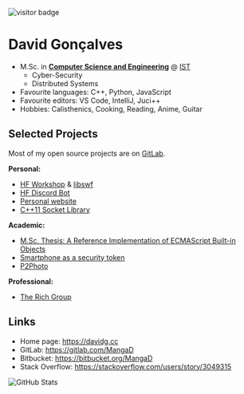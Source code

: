 ![visitor badge](https://visitor-badge.glitch.me/badge?page_id=MangaD.visitor-badge)

# David Gonçalves

- M.Sc. in **[Computer Science and Engineering](https://fenix.tecnico.ulisboa.pt/cursos/meic-t)** @ [IST](https://tecnico.ulisboa.pt)
  - Cyber-Security
  - Distributed Systems
- Favourite languages: C++, Python, JavaScript
- Favourite editors: VS Code, IntelliJ, Juci++ 
- Hobbies: Calisthenics, Cooking, Reading, Anime, Guitar

## Selected Projects

Most of my open source projects are on [GitLab](https://gitlab.com/MangaD).

**Personal:**

- [HF Workshop](https://gitlab.com/MangaD/hf-workshop/) & [libswf](https://gitlab.com/MangaD/libswf)
- [HF Discord Bot](https://gitlab.com/MangaD/hf-discord-bot)
- [Personal website](https://davidg.cc)
- [C++11 Socket Library](https://bitbucket.org/MangaD/libsocket)

**Academic:**

- [M.Sc. Thesis: A Reference Implementation of ECMAScript Built-in Objects](https://fenix.tecnico.ulisboa.pt/cursos/meic-t/dissertacao/1128253548922798)
- [Smartphone as a security token](https://github.com/MangaD/SIRS-Project)
- [P2Photo](https://github.com/MangaD/P2Photo)

**Professional:**

- [The Rich Group](https://gitlab.com/insomnium-eye/insomnium-eye.gitlab.io)

## Links

- Home page: https://davidg.cc
- GitLab: https://gitlab.com/MangaD
- Bitbucket: https://bitbucket.org/MangaD
- Stack Overflow: https://stackoverflow.com/users/story/3049315

![GitHub Stats](https://github-readme-stats.vercel.app/api?username=MangaD&show_icons=true&theme=github_dark)